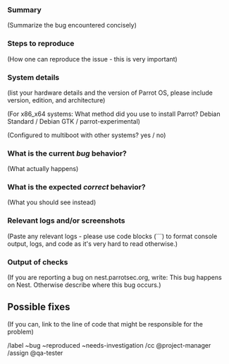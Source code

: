 
<!---
Please read this!

Before opening a new issue, make sure to search for keywords in the issues
filtered by the "regression" or "bug" label.

--->

### Summary

(Summarize the bug encountered concisely)

### Steps to reproduce

(How one can reproduce the issue - this is very important)

### System details

(list your hardware details and the version of Parrot OS, please include version, edition, and architecture)

(For x86_x64 systems: What method did you use to install Parrot? Debian Standard / Debian GTK / parrot-experimental)

(Configured to multiboot with other systems? yes / no)

### What is the current *bug* behavior?

(What actually happens)

### What is the expected *correct* behavior?

(What you should see instead)

### Relevant logs and/or screenshots

(Paste any relevant logs - please use code blocks (```) to format console output,
logs, and code as it's very hard to read otherwise.)

### Output of checks

(If you are reporting a bug on nest.parrotsec.org, write: This bug happens on Nest. Otherwise describe where this bug occurs.)

## Possible fixes

(If you can, link to the line of code that might be responsible for the problem)

/label ~bug ~reproduced ~needs-investigation
/cc @project-manager
/assign @qa-tester
